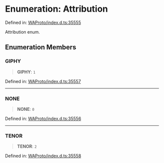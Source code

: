 # Enumeration: Attribution

Defined in: [WAProto/index.d.ts:35555](https://github.com/Fokusdotid/bail/blob/3bcafd64e13ba51a595ace0ee7bd2c9c52ab1814/WAProto/index.d.ts#L35555)

Attribution enum.

## Enumeration Members

### GIPHY

> **GIPHY**: `1`

Defined in: [WAProto/index.d.ts:35557](https://github.com/Fokusdotid/bail/blob/3bcafd64e13ba51a595ace0ee7bd2c9c52ab1814/WAProto/index.d.ts#L35557)

***

### NONE

> **NONE**: `0`

Defined in: [WAProto/index.d.ts:35556](https://github.com/Fokusdotid/bail/blob/3bcafd64e13ba51a595ace0ee7bd2c9c52ab1814/WAProto/index.d.ts#L35556)

***

### TENOR

> **TENOR**: `2`

Defined in: [WAProto/index.d.ts:35558](https://github.com/Fokusdotid/bail/blob/3bcafd64e13ba51a595ace0ee7bd2c9c52ab1814/WAProto/index.d.ts#L35558)
